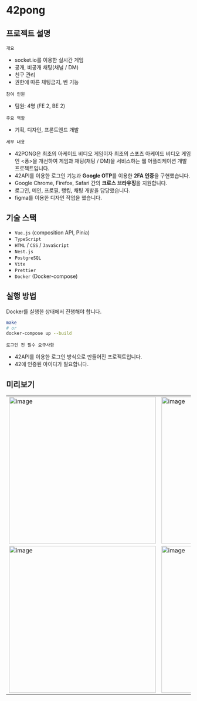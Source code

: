 # 42pong
## 프로젝트 설명

`개요`

- socket.io를 이용한 실시간 게임
- 공개, 비공개 채팅(채널 / DM)
- 친구 관리
- 권한에 따른 채팅금지, 벤 기능

`참여 인원`

- 팀원: 4명 (FE 2, BE 2)

`주요 역할`

- 기획, 디자인, 프론트엔드 개발

`세부 내용`

- 42PONG은 최초의 아케이드 비디오 게임이자 최초의 스포츠 아케이드 비디오 게임인 <퐁>을 개선하여 게임과 채팅(채팅 / DM)을 서비스하는 웹 어플리케이션 개발 프로젝트입니다.
- 42API를 이용한 로그인 기능과 **Google OTP**를 이용한 **2FA 인증**을 구현했습니다.
- Google Chrome, Firefox, Safari 간의 **크로스 브라우징**을 지원합니다.
- 로그인, 메인, 프로필, 랭킹, 채팅 개발을 담당했습니다.
- figma를 이용한 디자인 작업을 했습니다.

## 기술 스택
- `Vue.js` (composition API, Pinia)
- `TypeScript`
- `HTML` / `CSS` / `JavaScript`
- `Nest.js`
- `PostgreSQL`
- `Vite`
- `Prettier`
- `Docker` (Docker-compose)

## 실행 방법
Docker를 실행한 상태에서 진행해야 합니다.

```bash
make
# or
docker-compose up --build
```

`로그인 전 필수 요구사항`
- 42API를 이용한 로그인 방식으로 만들어진 프로젝트입니다.
- 42에 인증된 아이디가 필요합니다.

## 미리보기
<table>
<tr>
<td>
<img width="400" alt="image" src="https://user-images.githubusercontent.com/72684256/231345741-9969a182-7a74-48b1-860b-eacfc1314beb.png">
</td>
<td>
<img width="400" alt="image" src="https://user-images.githubusercontent.com/72684256/231345865-50d02aee-266a-4523-9232-c63132f61b59.png">
</td>
</tr>
<tr>
<td>
<img width="400" alt="image" src="https://user-images.githubusercontent.com/72684256/231346104-279fcca2-2bd6-45b7-9731-b8293f8042f8.png">
</td>
<td>
<img width="400" alt="image" src="https://user-images.githubusercontent.com/72684256/231346188-ac8c662b-f374-4bb9-92e1-c8fdcac3ed35.png">
</td>
</tr>
</table>
